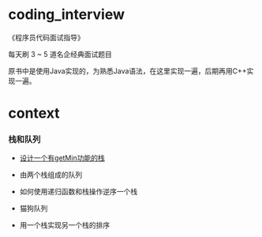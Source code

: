 # coding_interview

《程序员代码面试指导》

每天刷 3 ~ 5 道名企经典面试题目

原书中是使用Java实现的，为熟悉Java语法，在这里实现一遍，后期再用C++实现一遍。

# context

### 栈和队列

  - [设计一个有getMin功能的栈](./info/Stack1.md)

  - 由两个栈组成的队列

  - 如何使用递归函数和栈操作逆序一个栈

  - 猫狗队列

  - 用一个栈实现另一个栈的排序
